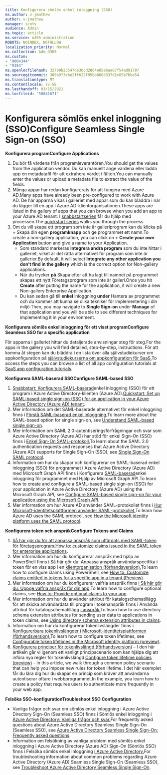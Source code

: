```yaml
---
title: Konfigurera sömlös enkel inloggning (SSO)
ms.author: v-jmathew
author: v-jmathew
manager: scotv
audience: Admin
ms.topic: article
ms.service: o365-administration
ROBOTS: NOINDEX, NOFOLLOW
localization_priority: Normal
ms.collection: Adm_O365
ms.custom:
- "9004344"
- "9384"
ms.openlocfilehash: 32790b23547de36cd2864e85ebae67f54ad91707
ms.sourcegitcommit: 309b9f3e6e2ff622f95bb860d337d2c05b7bbe54
ms.translationtype: MT
ms.contentlocale: sv-SE
ms.lasthandoff: 03/15/2021
ms.locfileid: "50841671"
---
```

# <a name="configure-seamless-single-sign-on-sso"></a><span data-ttu-id="cbae7-102">Konfigurera sömlös enkel inloggning (SSO)</span><span class="sxs-lookup"><span data-stu-id="cbae7-102">Configure Seamless Single Sign-on (SSO)</span></span>

<span data-ttu-id="cbae7-103">**Konfigurera program**</span><span class="sxs-lookup"><span data-stu-id="cbae7-103">**Configure Applications**</span></span>

1. <span data-ttu-id="cbae7-104">Du bör få värdena från programleverantören.</span><span class="sxs-lookup"><span data-stu-id="cbae7-104">You should get the values from the application vendor.</span></span> <span data-ttu-id="cbae7-105">Du kan manuellt ange värdena eller ladda upp en metadatafil för att extrahera värdet i fälten.</span><span class="sxs-lookup"><span data-stu-id="cbae7-105">You can manually enter the values or upload a metadata file to extract the value of the fields.</span></span>
2. <span data-ttu-id="cbae7-106">Många appar har redan konfigurerats för att fungera med Azure AD.</span><span class="sxs-lookup"><span data-stu-id="cbae7-106">Many apps have already been pre-configured to work with Azure AD.</span></span> <span data-ttu-id="cbae7-107">De här apparna visas i galleriet med appar som du kan bläddra i när du lägger till en app i Azure AD-klientorganisationen.</span><span class="sxs-lookup"><span data-stu-id="cbae7-107">These apps are listed in the gallery of apps that you can browse when you add an app to your Azure AD tenant.</span></span> <span data-ttu-id="cbae7-108">I [snabbstartserien](https://docs.microsoft.com/azure/active-directory/manage-apps/add-application-portal-configure) får du hjälp med processen.</span><span class="sxs-lookup"><span data-stu-id="cbae7-108">The [quickstart series](https://docs.microsoft.com/azure/active-directory/manage-apps/add-application-portal-configure) walks you through the process.</span></span>
3. <span data-ttu-id="cbae7-109">Om du vill skapa ett program som inte är galleriprogram kan du klicka på + Skapa din egen **programknapp** och ge programmet ett namn.</span><span class="sxs-lookup"><span data-stu-id="cbae7-109">To create a non-gallery application, you can click on **+ Create your own Application** button and give a name to your Application.</span></span>
    - <span data-ttu-id="cbae7-110">Som standard markeras **Integrera andra program** som du inte hittar i galleriet, vilket är det rätta alternativet för program som inte är gallerier.</span><span class="sxs-lookup"><span data-stu-id="cbae7-110">By default, it will select **Integrate any other application you don't find in the gallery** which is the correct option for Non-gallery applications.</span></span>
    - <span data-ttu-id="cbae7-111">När du trycker **på** Skapa efter att ha lagt till namnet på programmet skapas ett nytt Företagsprogram som inte är galleri.</span><span class="sxs-lookup"><span data-stu-id="cbae7-111">Once you hit **Create** after putting the name for the application, it will create a new Non-gallery Enterprise Application.</span></span>
    - <span data-ttu-id="cbae7-112">Du kan sedan gå till **enkel** inloggning **under** Hantera av programmet och du kommer att kunna se olika tekniker för implementering i din miljö.</span><span class="sxs-lookup"><span data-stu-id="cbae7-112">Then, you may navigate to **Single Sign-on** under **Manage** of that application and you will be able to see different techniques for implementing it in your environment.</span></span>

<span data-ttu-id="cbae7-113">**Konfigurera sömlös enkel inloggning för ett visst program**</span><span class="sxs-lookup"><span data-stu-id="cbae7-113">**Configure Seamless SSO for a specific application**</span></span>

<span data-ttu-id="cbae7-114">För apparna i galleriet hittar du detaljerade anvisningar steg för steg.</span><span class="sxs-lookup"><span data-stu-id="cbae7-114">For the apps in the gallery you will find detailed, step-by-step, instructions.</span></span> <span data-ttu-id="cbae7-115">För att komma åt stegen kan du bläddra i en lista över alla självstudiekurser om appkonfiguration på [självstudiekurserna om appkonfiguration för SaaS.](https://docs.microsoft.com/azure/active-directory/saas-apps/tutorial-list)</span><span class="sxs-lookup"><span data-stu-id="cbae7-115">To access the steps you can browse a list of all app configuration tutorials at [SaaS app configuration tutorials](https://docs.microsoft.com/azure/active-directory/saas-apps/tutorial-list).</span></span>

<span data-ttu-id="cbae7-116">**Konfigurera SAML-baserad SSO**</span><span class="sxs-lookup"><span data-stu-id="cbae7-116">**Configure SAML-based SSO**</span></span>

1. <span data-ttu-id="cbae7-117">[Snabbstart: Konfigurera SAML-baserad](https://docs.microsoft.com/azure/active-directory/manage-apps/add-application-portal-setup-sso)enkel inloggning (SSO) för ett program i Azure Active Directory-klienten (Azure AD).</span><span class="sxs-lookup"><span data-stu-id="cbae7-117">[Quickstart: Set up SAML-based single sign-on (SSO) for an application in your Azure Active Directory (Azure AD) tenant](https://docs.microsoft.com/azure/active-directory/manage-apps/add-application-portal-setup-sso).</span></span>
2. <span data-ttu-id="cbae7-118">Mer information om det SAML-baserade alternativet för enkel inloggning finns i [Förstå SAML-baserad enkel inloggning.](https://docs.microsoft.com/azure/active-directory/manage-apps/configure-saml-single-sign-on)</span><span class="sxs-lookup"><span data-stu-id="cbae7-118">To learn more about the SAML-based option for single sign-on, see [Understand SAML-based single sign-on](https://docs.microsoft.com/azure/active-directory/manage-apps/configure-saml-single-sign-on).</span></span>
3. <span data-ttu-id="cbae7-119">Mer information om SAML 2.0-autentiseringsförfrågningar och svar som Azure Active Directory (Azure AD) har stöd för enkel Sign-On (SSO) finns i [Enkel Sign-On SAML-protokoll.](https://docs.microsoft.com/azure/active-directory/develop/single-sign-on-saml-protocol)</span><span class="sxs-lookup"><span data-stu-id="cbae7-119">To learn about the SAML 2.0 authentication requests and responses that Azure Active Directory (Azure AD) supports for Single Sign-On (SSO), see [Single Sign-On SAML protocol](https://docs.microsoft.com/azure/active-directory/develop/single-sign-on-saml-protocol).</span></span>
4. <span data-ttu-id="cbae7-120">Information om hur du skapar och konfigurerar en SAML-baserad enkel inloggning (SSO) för programmet i Azure Active Directory (Azure AD) med Microsoft Graph API finns i Konfigurera [SAML-baserad](https://docs.microsoft.com/graph/application-saml-sso-configure-api)enkel inloggning för programmet med Hjälp av Microsoft Graph API.</span><span class="sxs-lookup"><span data-stu-id="cbae7-120">To learn how to create and configure a SAML-based single sign-on (SSO) for your application in Azure Active Directory (Azure AD) using the Microsoft Graph API, see [Configure SAML-based single sign-on for your application using the Microsoft Graph API](https://docs.microsoft.com/graph/application-saml-sso-configure-api).</span></span>
5. <span data-ttu-id="cbae7-121">Mer information om hur Azure AD använder SAML-protokollet finns i [Hur Microsoft-identitetsplattformen använder SAML-protokollet.](https://docs.microsoft.com/azure/active-directory/develop/active-directory-saml-protocol-reference)</span><span class="sxs-lookup"><span data-stu-id="cbae7-121">To learn how Azure AD uses the SAML protocol, see [How the Microsoft identity platform uses the SAML protocol](https://docs.microsoft.com/azure/active-directory/develop/active-directory-saml-protocol-reference).</span></span>

<span data-ttu-id="cbae7-122">**Konfigurera token och anspråk**</span><span class="sxs-lookup"><span data-stu-id="cbae7-122">**Configure Tokens and Claims**</span></span>

1. <span data-ttu-id="cbae7-123">[Så här gör du för att anpassa anspråk som utfärdats med SAML-token för företagsprogram.](https://docs.microsoft.com/azure/active-directory/develop/active-directory-saml-claims-customization)</span><span class="sxs-lookup"><span data-stu-id="cbae7-123">[How to: customize claims issued in the SAML token for enterprise applications](https://docs.microsoft.com/azure/active-directory/develop/active-directory-saml-claims-customization).</span></span>
2. <span data-ttu-id="cbae7-124">Mer information om hur du konfigurerar anspråk med hjälp av PowerShell finns i Så här gör du: Anpassa anspråk användarspecifika i token för en viss app i en [klientorganisation (förhandsversion).](https://docs.microsoft.com/azure/active-directory/develop/active-directory-claims-mapping)</span><span class="sxs-lookup"><span data-stu-id="cbae7-124">To learn how to configure claims using PowerShell, see [How to: Customize claims emitted in tokens for a specific app in a tenant (Preview)](https://docs.microsoft.com/azure/active-directory/develop/active-directory-claims-mapping).</span></span>
3. <span data-ttu-id="cbae7-125">Mer information om hur du konfigurerar valfria anspråk finns [i Så här gör du: Uppge valfria anspråk för din app](https://docs.microsoft.com/azure/active-directory/develop/active-directory-optional-claims).</span><span class="sxs-lookup"><span data-stu-id="cbae7-125">To learn how to configure optional claims, see [How to: Provide optional claims to your app](https://docs.microsoft.com/azure/active-directory/develop/active-directory-optional-claims).</span></span>
4. <span data-ttu-id="cbae7-126">Mer information om hur du använder attribut för katalogschematillägg för att skicka användardata till program i tokenanspråk finns i Använda attribut för katalogschematillägg [i anspråk.](https://docs.microsoft.com/azure/active-directory/develop/active-directory-schema-extensions)</span><span class="sxs-lookup"><span data-stu-id="cbae7-126">To learn how to use directory schema extension attributes for sending user data to applications in token claims, see [Using directory schema extension attributes in claims](https://docs.microsoft.com/azure/active-directory/develop/active-directory-schema-extensions).</span></span>
5. <span data-ttu-id="cbae7-127">Information om hur du konfigurerar tokenlivslängder finns i [Konfigurerbara tokenlivslängder i Microsoft-identitetsplattformen (förhandsversion).](https://docs.microsoft.com/azure/active-directory/develop/active-directory-configurable-token-lifetimes)</span><span class="sxs-lookup"><span data-stu-id="cbae7-127">To learn how to configure token lifetimes, see [Configurable token lifetimes in the Microsoft identity platform (preview)](https://docs.microsoft.com/azure/active-directory/develop/active-directory-configurable-token-lifetimes).</span></span>
6. <span data-ttu-id="cbae7-128">[Konfigurera principer för tokenlivslängd (förhandsversion)](https://docs.microsoft.com/azure/active-directory/develop/configure-token-lifetimes) – I den här artikeln går vi igenom ett vanligt principscenario som kan hjälpa dig att införa nya regler för tokenlivslängd.</span><span class="sxs-lookup"><span data-stu-id="cbae7-128">[Configure token lifetime policies (preview)](https://docs.microsoft.com/azure/active-directory/develop/configure-token-lifetimes) - In this article, we walk through a common policy scenario that can help you impose new rules for token lifetime.</span></span> <span data-ttu-id="cbae7-129">I det här exemplet får du lära dig hur du skapar en princip som kräver att användarna autentiserar oftare i webbprogrammet.</span><span class="sxs-lookup"><span data-stu-id="cbae7-129">In the example, you learn how to create a policy that requires users to authenticate more frequently in your web app.</span></span>

<span data-ttu-id="cbae7-130">**Felsöka SSO-konfiguration**</span><span class="sxs-lookup"><span data-stu-id="cbae7-130">**Troubleshoot SSO Configuration**</span></span>

- <span data-ttu-id="cbae7-131">Vanliga frågor och svar om sömlös enkel inloggning i Azure Active Directory Sign-On (Seamless SSO) finns i Sömlös enkel inloggning i [Azure Active Directory: Vanliga frågor och svar.](https://docs.microsoft.com/azure/active-directory/hybrid/how-to-connect-sso-faq)</span><span class="sxs-lookup"><span data-stu-id="cbae7-131">For frequently asked questions about Azure Active Directory Seamless Single Sign-On (Seamless SSO), see [Azure Active Directory Seamless Single Sign-On: Frequently asked questions](https://docs.microsoft.com/azure/active-directory/hybrid/how-to-connect-sso-faq).</span></span>
- <span data-ttu-id="cbae7-132">Information om felsökning av vanliga problem med sömlös enkel inloggning i Azure Active Directory (Azure AD) Sign-On (Sömlös SSO) finns i Felsöka sömlös enkel inloggning [i Azure Active Directory.](https://docs.microsoft.com/azure/active-directory/hybrid/tshoot-connect-sso)</span><span class="sxs-lookup"><span data-stu-id="cbae7-132">For troubleshooting information about common problems regarding Azure Active Directory (Azure AD) Seamless Single Sign-On (Seamless SSO), see [Troubleshoot Azure Active Directory Seamless Single Sign-On](https://docs.microsoft.com/azure/active-directory/hybrid/tshoot-connect-sso).</span></span>
